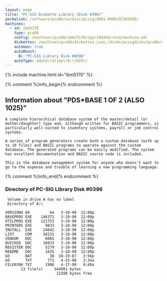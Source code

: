 ```yaml
---
layout: page
title: "PC-SIG Diskette Library (Disk #396)"
permalink: /software/pcx86/sw/misc/pcsig/0001-0999/DISK0396/
machines:
  - id: ibm5170
    type: pcx86
    config: /machines/pcx86/ibm/5170/cga/1024kb/rev3/machine.xml
    diskettes: /machines/pcx86/diskettes.json,/disks/pcsigdisks/pcx86/diskettes.json
    autoGen: true
    autoMount:
      B: "PC-SIG Library Disk #0396"
    autoType: $date\r$time\rB:\rDIR\r
---
```


{% include machine.html id="ibm5170" %}

{% comment %}info_begin{% endcomment %}

## Information about "PDS*BASE 1 OF 2 (ALSO 1025)"

    A complete hierarchical database system of the master/detail (or
    mother/daughter) type and, although written for BASIC programmers, is
    particularly well-suited to inventory systems, payroll or job control
    systems.
    
    A series of program generators create both a custom database (with up
    to 10 files) and BASIC programs to operate against the custom
    database. The generated programs can be easily modified. The system
    has excellent documentation and BASIC source code is included.
    
    This is the database management system for anyone who doesn't want to
    go to the expense and trouble of learning a new programming language.
{% comment %}info_end{% endcomment %}


### Directory of PC-SIG Library Disk #0396

     Volume in drive A has no label
     Directory of A:\

    VERSION4 04         64   3-10-90  12:00p
    BASEPROG EXE    146371   3-10-90  12:00p
    UTILPROG EXE    121753   3-10-90  12:00p
    PRINTERS EXE      9833   3-10-90  12:00p
    INSTALL  EXE     24042   3-10-90  12:00p
    LIST     COM     10231   3-10-90  12:00p
    VENDOR   DOC      6065   3-10-90  12:00p
    QUICKGO  DOC     16833   3-10-90  12:00p
    REGISTER DOC      5279   3-10-90  12:00p
    README   DOC      1635   3-10-90  12:00p
    GO       BAT        38  10-19-87   3:56p
    GO       TXT       771   4-15-90   3:34a
    FILE0396 TXT      1986   4-17-90   9:49a
           13 file(s)     344901 bytes
                           12288 bytes free
